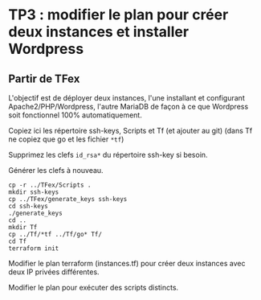 # TP3 : modifier le plan pour créer deux instances et installer Wordpress

## Partir de TFex

L'objectif est de déployer deux instances, l'une installant et
configurant Apache2/PHP/Wordpress, l'autre MariaDB de façon
à ce que Wordpress soit fonctionnel 100% automatiquement.

Copiez ici les répertoire ssh-keys, Scripts et Tf (et ajouter au git)
(dans Tf ne copiez que go et les fichier `*tf`)

Supprimez les clefs `id_rsa*` du répertoire ssh-key si besoin.

Générer les clefs à nouveau.

~~~~
cp -r ../TFex/Scripts .
mkdir ssh-keys
cp ../TFex/generate_keys ssh-keys
cd ssh-keys
./generate_keys
cd ..
mkdir Tf
cp ../Tf/*tf ../Tf/go* Tf/
cd Tf
terraform init
~~~~

Modifier le plan terraform (instances.tf) pour créer deux instances
avec deux IP privées différentes.

Modifier le plan pour exécuter des scripts distincts.
